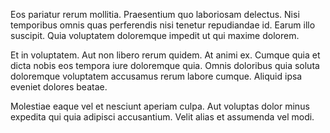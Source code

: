 Eos pariatur rerum mollitia. Praesentium quo laboriosam delectus. Nisi temporibus omnis quas perferendis nisi tenetur repudiandae id. Earum illo suscipit. Quia voluptatem doloremque impedit ut qui maxime dolorem.
 Et in voluptatem. Aut non libero rerum quidem. At animi ex. Cumque quia et dicta nobis eos tempora iure doloremque quia. Omnis doloribus quia soluta doloremque voluptatem accusamus rerum labore cumque. Aliquid ipsa eveniet dolores beatae.
 Molestiae eaque vel et nesciunt aperiam culpa. Aut voluptas dolor minus expedita qui quia adipisci accusantium. Velit alias et assumenda vel modi.